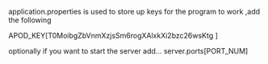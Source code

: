 application.properties is used to store up keys
for the program to work ,add the following 

APOD_KEY[T0MoibgZbVnmXzjsSm6rogXAlxkXi2bzc26wsKtg
]

optionally if you want to start the server add...
server.ports[PORT_NUM]